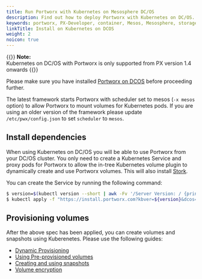 ```yaml
---
title: Run Portworx with Kubernetes on Mesosphere DC/OS
description: Find out how to deploy Portworx with Kubernetes on DC/OS.
keywords: portworx, PX-Developer, container, Mesos, Mesosphere, storage, kubernetes, DCOS, DC/OS
linkTitle: Install on Kubernetes on DCOS
weight: 2
noicon: true
---
```


{{<info>}}
**Note:**<br/> Kubernetes on DC/OS with Portworx is only supported from PX version 1.4 onwards
{{</info>}}

Please make sure you have installed [Portworx on DCOS](/install-with-other/dcos) before proceeding further.

The latest framework starts Portworx with scheduler set to mesos (`-x mesos` option) to
allow Portworx to mount volumes for Kubernetes pods. If you are using an older
version of the framework please update `/etc/pwx/config.json` to set `scheduler`
to `mesos`.

## Install dependencies

When using Kubernetes on DC/OS you will be able to use Portworx from your DC/OS
cluster. You only need to create a Kubernetes Service and proxy pods for Portworx to allow the
in-tree Kubernetes volume plugin to dynamically create and use Portworx volumes. This will also install [Stork](/portworx-install-with-kubernetes/storage-operations/stork).

You can create the Service by running the following command:
```bash
$ version=$(kubectl version --short | awk -Fv '/Server Version: / {print $3}')
$ kubectl apply -f "https://install.portworx.com?kbver=${version}&dcos=true&stork=true"
```

## Provisioning volumes

After the above spec has been applied, you can create volumes and snapshots
using Kuberenetes.
Please use the following guides:

* [Dynamic Provisioning](/portworx-install-with-kubernetes/storage-operations/create-pvcs/dynamic-provisioning)
* [Using Pre-provisioned volumes](/portworx-install-with-kubernetes/storage-operations/create-pvcs/using-preprovisioned-volumes)
* [Creating and using snapshots](/portworx-install-with-kubernetes/storage-operations/create-snapshots)
* [Volume encryption](/reference/cli/encrypted-volumes)

